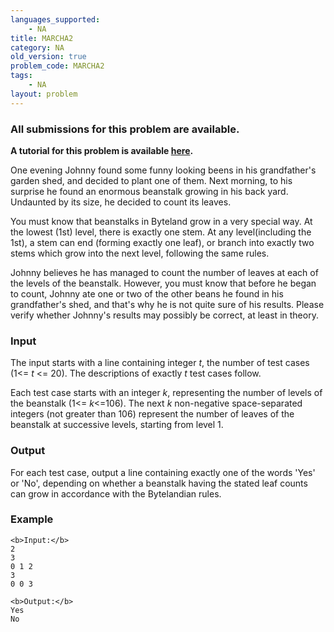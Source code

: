 ```yaml
---
languages_supported:
    - NA
title: MARCHA2
category: NA
old_version: true
problem_code: MARCHA2
tags:
    - NA
layout: problem
---
```

###  All submissions for this problem are available. 

**A tutorial for this problem is available [here](/wiki/tutorial-johnny-and-bean-stalk "here").**

One evening Johnny found some funny looking beens in his grandfather's garden shed, and decided to plant one of them. Next morning, to his surprise he found an enormous beanstalk growing in his back yard. Undaunted by its size, he decided to count its leaves.

You must know that beanstalks in Byteland grow in a very special way. At the lowest (1st) level, there is exactly one stem. At any level(including the 1st), a stem can end (forming exactly one leaf), or branch into exactly two stems which grow into the next level, following the same rules.

Johnny believes he has managed to count the number of leaves at each of the levels of the beanstalk. However, you must know that before he began to count, Johnny ate one or two of the other beans he found in his grandfather's shed, and that's why he is not quite sure of his results. Please verify whether Johnny's results may possibly be correct, at least in theory.

### Input

The input starts with a line containing integer _t_, the number of test cases (1<= _t_ <= 20). The descriptions of exactly _t_ test cases follow.

Each test case starts with an integer _k_, representing the number of levels of the beanstalk (1<= _k_<=106). The next _k_ non-negative space-separated integers (not greater than 106) represent the number of leaves of the beanstalk at successive levels, starting from level 1.

### Output

For each test case, output a line containing exactly one of the words 'Yes' or 'No', depending on whether a beanstalk having the stated leaf counts can grow in accordance with the Bytelandian rules.

### Example

```
<b>Input:</b>
2
3
0 1 2
3
0 0 3

<b>Output:</b>
Yes
No

```